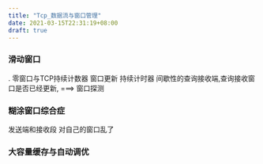 ```yaml
---
title: "Tcp_数据流与窗口管理"
date: 2021-03-15T22:31:19+08:00
draft: true
---
```


### 滑动窗口
. 零窗口与TCP持续计数器
  窗口更新
  持续计时器 间歇性的查询接收端,查询接收窗口是否已经更新, ===> 窗口探测

### 糊涂窗口综合症
 发送端和接收段 对自己的窗口乱了

###  大容量缓存与自动调优
